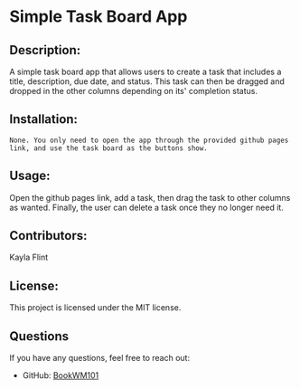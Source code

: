 # Simple Task Board App

## Description:
A simple task board app that allows users to create a task that includes a title, description, due date, and status. This task can then be dragged and dropped in the other columns depending on its' completion status.

## Installation:
```
None. You only need to open the app through the provided github pages link, and use the task board as the buttons show.
```

## Usage:
Open the github pages link, add a task, then drag the task to other columns as wanted. Finally, the user can delete a task once they no longer need it.

## Contributors:
Kayla Flint

## License:
This project is licensed under the MIT license.


## Questions
If you have any questions, feel free to reach out:
- GitHub: [BookWM101](https://github.com/BookWM101)
